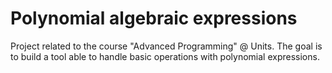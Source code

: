 # Polynomial algebraic expressions
Project related to the course "Advanced Programming" @ Units. The goal is to build a tool able to handle basic operations with polynomial expressions.

## 
